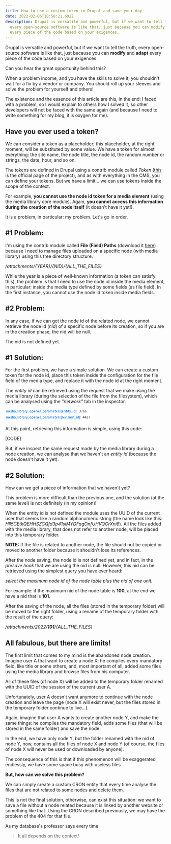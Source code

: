 ```yaml
---
title: How to use a custom token in Drupal and save your day
date: 2022-02-06T18:58:21.692Z
description: Drupal is versatile and powerful, but if we want to tell the truth,
  every open-source software is like that, just because you can modify and adapt
  every piece of the code based on your exigences.
---
```

Drupal is versatile and powerful, but if we want to tell the truth, every open-source software is like that, just because you can **modify** and **adapt** every piece of the code based on your exigences.

Can you hear the great opportunity behind this?

When a problem income, and you have the skills to solve it, you shouldn't wait for a fix by a vendor or company. You should roll up your sleeves and solve the problem for yourself and others!

The existence and the essence of this article are this, in the end: I faced with a problem, so I would explain to others how I solved it, so other developers will not be faced with the same again (and because I need to write something for my blog, it is oxygen for me).

## Have you ever used a token?

We can consider a token as a placeholder; this placeholder, at the right moment, will be substituted by some value. We have a token for almost everything: the site name, the node title, the node id, the random number or strings, the date, hour, and so on.

The tokens are defined in Drupal using a contrib module called *Token* ([this](https://www.drupal.org/project/token) is the official page of the project), and as with everything in the CMS, you can define your tokens. But we have a limit... we can use tokens inside the scope of the context.

For example, **you cannot use the node id token for a media element** (using the media library core module). Again, **you cannot access this information during the creation of the node itself** (it doesn't have it yet!).

It is a problem, in particular: my problem. Let's go in order.

## \#1 Problem:

I'm using the contrib module called **File (Field) Paths** (download it [here](https://www.drupal.org/project/filefield_paths)) because I need to manage files uploaded on a specific node (with media library) using this tree directory structure:

*/attachments/{YEAR}/{NID}/{ALL_THE_FILES}*

While the year is a piece of well-known information (a token can satisfy this), the problem is that I need to use the node id inside the media element, in particular: inside the media type defined by some fields (as file field). In the first instance, you cannot use the node id token inside media fields.

## \#2 Problem:

In any case, if we can get the node id of the related node, we cannot retrieve the node id (*nid*) of a specific node before its creation, so if you are in the creation phase, the nid will be null.

The nid is not defined yet.

## \#1 Solution:

For the first problem, we have a simple solution. We can create a custom token for the node id, place this token inside the configuration for the file field of the media type, and replace it with the node id at the right moment.

The *entity id* can be retrieved using the request that we make using the media library (during the selection of the file from the filesystem), which can be analysed using the *"network"* tab in the inspector.

![The entity ID of the current node from the POST request.](request_media_library.png "The entity ID of the current node from the POST request.")

At this point, retrieving this information is simple, using this code:

\[CODE]

But, if we inspect the same request made by the media library during a node creation, we can analyse that we haven't an *entity id* (because the node doesn't have it yet).

## \#2 Solution:

How can we get a piece of information that we haven't yet?

This problem is more difficult than the previous one, and the solution (at the same level) is not definitely (in my opinion)!

When the entity id is not defined the module uses the UUID of the current user that seems like a random alphanumeric string (the name look like this: *Hll5GEtkQEHHSZGQfd3p41siMYDFagOnfUHVQCrXni8*). All the files added with the media library, that does not refer to another node, will be placed into this temporary folder.

**NOTE:** If the file is related to another node, the file should not be copied or moved to another folder because it shouldn't lose its references.

After the node saving, the node id is not defined yet, and in fact, in the *presave* *hook* that we are using the nid is null. However, this nid can be retrieved using the simplest query you have ever heard:

*select the maximum node id of the node table plus the nid of one unit.*

For example: if the maximum nid of the node table is **100**, at the end we have a nid that is **101**.

After the saving of the node, all the files (stored in the temporary folder) will be moved to the right folder, using a rename of the temporary folder with the result of the query:

*/attachments/2022/**101**/{ALL_THE_FILES}*

## All fabulous, but there are limits!

The first limit that comes to my mind is the abandoned node creation. Imagine user A that want to create a node X; he compiles every mandatory field, like title or some others, and, most important of all, added some files using the media library and browse files from his computer.

All of these files (of node X) will be added to the temporary folder renamed with the UUID of the session of the current user A.

Unfortunately, user A doesn't want anymore to continue with the node creation and leave the page (node X will exist never, but the files stored in the temporary folder continue to live...).

Again, imagine that user A wants to create another node Y, and make the same things: he compiles the mandatory field, adds some files (that will be stored in the same folder) and save the node.

In the end, we have only node Y, but the folder renamed with the nid of node Y, now, contains all the files of node X and node Y (of course, the files of node X will never be used or downloaded by anyone).

The consequence of this is that if this phenomenon will be exaggerated endlessly, we have some space busy with useless files.

**But, how can we solve this problem?**

We can simply create a custom CRON entity that every time analyse the files that are not related to some nodes and delete them.

This is not the final solution, otherwise, can exist this situation: we want to save a file without a node related because it is linked by another website or something like that. Using the CRON described previously, we may have the problem of the 404 for that file.

As my database's professor says every time: 

> It all depends on the context!
